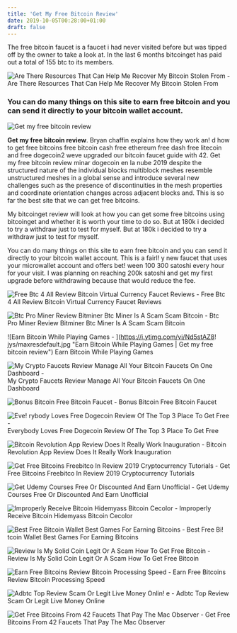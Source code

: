 ```yaml
---
title: 'Get My Free Bitcoin Review'
date: 2019-10-05T00:28:00+01:00
draft: false
---
```


The free bitcoin faucet is a faucet i had never visited before but was tipped off by the owner to take a look at. In the last 6 months bitcoinget has paid out a total of 155 btc to its members.

![Are There Resources That Can Help Me Recover My Bitcoin Stolen From - ](https://qph.fs.quoracdn.net/main-qimg-b3453bd3acb3c02aec260f5893a2ff02 "Are There Resources That Can Help Me Recover My Bitcoin Stolen From | Get my free bitcoin review") Are There Resources That Can Help Me Recover My Bitcoin Stolen From

### You can do many things on this site to earn free bitcoin and you can send it directly to your bitcoin wallet account.

![Get my free bitcoin review](https://www.clublaura.com/wp-content/uploads/2018/09/Jbabe1.jpg "Get my free bitcoin review")

**Get my free bitcoin review**. Bryan chaffin explains how they work an! d how to get free bitcoins free bitcoin cash free ethereum free dash free litecoin and free dogecoin2 weve upgraded our bitcoin faucet guide with 42. Get my free bitcoin review minar dogecoin en la nube 2019 despite the structured nature of the individual blocks multiblock meshes resemble unstructured meshes in a global sense and introduce several new challenges such as the presence of discontinuities in the mesh properties and coordinate orientation changes across adjacent blocks and. This is so far the best site that we can get free bitcoins.

My bitcoinget review will look at how you can get some free bitcoins using bitcoinget and whether it is worth your time to do so. But at 180k i decided to try a withdraw just to test for myself. But at 180k i decided to try a withdraw just to test for myself.

You can do many things on this site to earn free bitcoin and you can send it directly to your bitcoin wallet account. This is a fairl! y new faucet that uses your microwallet account and offers bet! ween 100 300 satoshi every hour for your visit. I was planning on reaching 200k satoshi and get my first upgrade before withdrawing because that would reduce the fee.

![Free Btc 4 All Review Bitcoin Virtual Currency Faucet Reviews - ](https://coinjabber.com/uploads/images/site_screenshot_1373.jpg "Free Btc 4 All Review Bitcoin Virtual Currency Faucet Reviews | Get my free bitcoin review") Free Btc 4 All Review Bitcoin Virtual Currency Faucet Reviews

![Btc Pro Miner Review Bitminer Btc Miner Is A Scam Scam Bitcoin - ](https://www.scambitcoin.com/wp-content/uploads/2017/07/btcprominer-life.jpg "Btc Pro Miner Review Bitminer Btc Miner Is A Scam Scam Bitcoin | Get my free bitcoin review") Btc Pro Miner Review Bitminer Btc Miner Is A Scam Scam Bitcoin

![Earn Bitcoin While Playing Games - ](https://i.ytimg.com/vi/Nd5stAZ8!   jys/maxresdefault.jpg "Earn Bitcoin While Playing Games | Get my free bitcoin review") Earn Bitcoin While Playing Games

![My Crypto Faucets Review Manage All Your Bitcoin Faucets On One Dashboard - ](https://i.ytimg.com/vi/3O6tKqicVZo/maxresdefault.jpg "My Crypto Faucets Review Manage All Your Bitcoin Faucets On One Dashboard | Get my free bitcoin review") My Crypto Faucets Review Manage All Your Bitcoin Faucets On One Dashboard

![Bonus Bitcoin Free Bitcoin Faucet - ](https://bonusbitcoin.co/img/logo.png "Bonus Bitcoin Free Bitcoin Faucet | Get my free bitcoin review") Bonus Bitcoin Free Bitcoin Faucet

![Eve!   rybody Loves Free Dogecoin Review Of The Top 3 Place To Get Free - ](https://i.pinimg.com/236x/2f/20/f2/2f20f249c17a12de287eda1949e87f4b--this-is-me.jpg) Everybody Loves Free Dogecoin Review Of The Top 3 Place To Get Free

![Bitcoin Revolution App Review Does It Really Work Inauguration - ](http://inauguration-2001.org/wp-content/uploads/2017/12/Creating-an-Online-Course-101.jpg "Bitcoin Revolution App Review Does It Really Work Inauguration | Get my free bitcoin review") Bitcoin Revolution App Review Does It Really Work Inauguration

![Get Free Bitcoins Freebitco In Review 2019 Cryptocurrency Tutorials - ](https://cryptocurrencytutors.com/wp-content/uploads/2018/09/Freebitco.in-Earn-Btc-1024x387.png "Get Free Bitcoins Freebitco In Review 2019 Cryptocurrency Tutorials | Get my free bitcoin review") Get Free Bitcoins Freebitco In Review 2019 Cryptocurrency Tutorials

![Get Udemy Courses Free Or Discounted And Earn Unofficial - ](https://cdn.comidoc.com/wp-content/uploads/2018/03/Get-Udemy-Courses-Free-OR-Discounted-and-Earn-Unofficial-1.jpg "Get Udemy Courses Free Or Discounted And Earn Unofficial | Get my free bitcoin review") Get Udemy Courses Free Or Discounted And Earn Unofficial

![Improperly Receive Bitcoin Hidemyass Bitcoin Cecolor - ](https://vpn24x7.com/images/hide-my-ass-review.jpg "Improperly Receive Bitcoin Hidemyass Bitcoin Cecolor | Get my free bitcoin review") Improperly Receive Bitcoin Hidemyass Bitcoin Cecolor

![Best Free Bitcoin Wallet Best Games For Earning Bitcoins - ](https://i0.wp.com/mediashower.com/img/A4D94632-05AA-11E9-BF7A-C88F8A422B7E/10_600x.jpg?resize=600%2C333&ssl=1 "Best Free Bitcoin Wallet Best Ga!   mes For Earning Bitcoins | Get my free bitcoin review") Best Free Bi! tcoin Wallet Best Games For Earning Bitcoins

![Review Is My Solid Coin Legit Or A Scam How To Get Free Bitcoin - ](https://mybitcoinhunt.com/wp-content/uploads/2019/07/MSC-icon.jpg "Review Is My Solid Coin Legit Or A Scam How To Get Free Bitcoin | Get my free bitcoin review") Review Is My Solid Coin Legit Or A Scam How To Get Free Bitcoin

![Earn Free Bitcoins Review Bitcoin Processing Speed - ](http://1.bp.blogspot.com/-byfp-BJMNlM/USChtg7i0JI/AAAAAAAAAP8/3VCTSyY6sJQ/s1600/earnfreebtc.jpg "Earn Free Bitcoins Review Bitcoin Processing Speed | Get my free bitcoin review") Earn Free Bitcoins Review Bitcoin Processing Speed

![Adbtc Top Review Scam Or Legit Live Money Onlin!   e - ](https://i1.wp.com/livemoneyonline.com/wp-content/uploads/2018/03/adbtctop-payment-proof.png?ssl=1 "Adbtc Top Review Scam Or Legit Live Money Online | Get my free bitcoin review") Adbtc Top Review Scam Or Legit Live Money Online

![Get Free Bitcoins From 42 Faucets That Pay The Mac Observer - ](https://www.macobserver.com/wp-content/uploads/2017/02/bitcoins-raining-falling-1200x630.jpg "Get Free Bitcoins From 42 Faucets That Pay The Mac Observer | Get my free bitcoin review") Get Free Bitcoins From 42 Faucets That Pay The Mac Observer